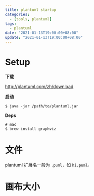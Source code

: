 ```yaml
---
title: plantuml startup
categories: 
  - [tools, plantuml]
tags:
  - plantuml
date: "2021-01-13T19:00:00+08:00"
update: "2021-01-13T19:00:00+08:00"
---
```


# Setup

**下载**

http://plantuml.com/zh/download

**启动**

```shell
$ java -jar /path/to/plantuml.jar
```

**Deps**

```shell
# mac
$ brew install graphviz
```

# 文件

plantuml 扩展名一般为 `.puml`，如 `hi.puml`。

# 画布大小

